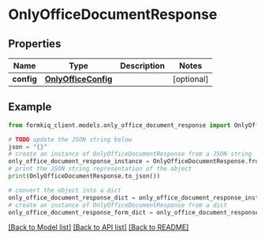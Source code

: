 # OnlyOfficeDocumentResponse


## Properties

Name | Type | Description | Notes
------------ | ------------- | ------------- | -------------
**config** | [**OnlyOfficeConfig**](OnlyOfficeConfig.md) |  | [optional] 

## Example

```python
from formkiq_client.models.only_office_document_response import OnlyOfficeDocumentResponse

# TODO update the JSON string below
json = "{}"
# create an instance of OnlyOfficeDocumentResponse from a JSON string
only_office_document_response_instance = OnlyOfficeDocumentResponse.from_json(json)
# print the JSON string representation of the object
print(OnlyOfficeDocumentResponse.to_json())

# convert the object into a dict
only_office_document_response_dict = only_office_document_response_instance.to_dict()
# create an instance of OnlyOfficeDocumentResponse from a dict
only_office_document_response_form_dict = only_office_document_response.from_dict(only_office_document_response_dict)
```
[[Back to Model list]](../README.md#documentation-for-models) [[Back to API list]](../README.md#documentation-for-api-endpoints) [[Back to README]](../README.md)



